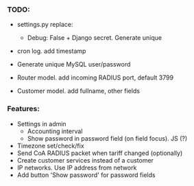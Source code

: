 ### TODO:

- settings.py
  replace:

  - Debug: False + Django secret. Generate unique

- cron log. add timestamp
- Generate unique MySQL user/password
- Router model. add incoming RADIUS port, default 3799
- Customer model. add fullname, other fields

### Features:

- Settings in admin
  - Accounting interval
  - Show password in password field (on field focus). JS (?)
- Timezone set/check/fix
- Send CoA RADIUS packet when tariff changed (optionally)
- Create customer services instead of a customer
- IP networks. Use IP address from network
- Add button 'Show password' for password fields
